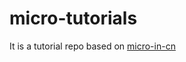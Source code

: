 # micro-tutorials

It is a tutorial repo based on [micro-in-cn](https://github.com/micro-in-cn/tutorials)
